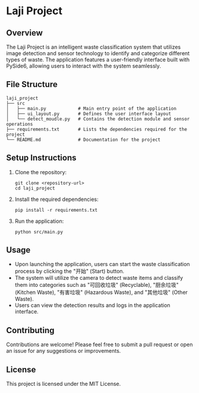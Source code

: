 # Laji Project

## Overview
The Laji Project is an intelligent waste classification system that utilizes image detection and sensor technology to identify and categorize different types of waste. The application features a user-friendly interface built with PySide6, allowing users to interact with the system seamlessly.

## File Structure
```
laji_project
├── src
│   ├── main.py            # Main entry point of the application
│   ├── ui_layout.py       # Defines the user interface layout
│   └── detect_moudle.py   # Contains the detection module and sensor operations
├── requirements.txt       # Lists the dependencies required for the project
└── README.md              # Documentation for the project
```

## Setup Instructions
1. Clone the repository:
   ```
   git clone <repository-url>
   cd laji_project
   ```

2. Install the required dependencies:
   ```
   pip install -r requirements.txt
   ```

3. Run the application:
   ```
   python src/main.py
   ```

## Usage
- Upon launching the application, users can start the waste classification process by clicking the "开始" (Start) button.
- The system will utilize the camera to detect waste items and classify them into categories such as "可回收垃圾" (Recyclable), "厨余垃圾" (Kitchen Waste), "有害垃圾" (Hazardous Waste), and "其他垃圾" (Other Waste).
- Users can view the detection results and logs in the application interface.

## Contributing
Contributions are welcome! Please feel free to submit a pull request or open an issue for any suggestions or improvements.

## License
This project is licensed under the MIT License.